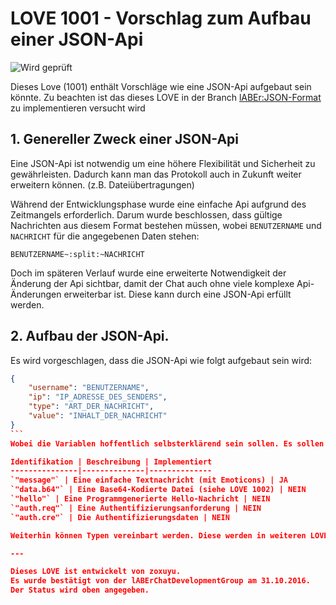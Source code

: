 # LOVE 1001 - Vorschlag zum Aufbau einer JSON-Api
![Wird geprüft](https://img.shields.io/badge/status-checking-yellow.svg)

Dieses Love (1001) enthält Vorschläge wie eine JSON-Api aufgebaut sein könnte. Zu beachten ist das dieses LOVE in der Branch [lABEr:JSON-Format](https://github.com/lABErChatDevelopmentGroup/lABEr/tree/JSON-Format) zu implementieren versucht wird

## 1. Genereller Zweck einer JSON-Api
Eine JSON-Api ist notwendig um eine höhere Flexibilität und Sicherheit zu gewährleisten. Dadurch kann man das Protokoll auch in Zukunft weiter erweitern können. (z.B. Dateiübertragungen)

Während der Entwicklungsphase wurde eine einfache Api aufgrund des Zeitmangels erforderlich. Darum wurde beschlossen, dass gültige Nachrichten aus diesem Format bestehen müssen, wobei `BENUTZERNAME` und `NACHRICHT` für die angegebenen Daten stehen:
```
BENUTZERNAME~:split:~NACHRICHT
```

Doch im späteren Verlauf wurde eine erweiterte Notwendigkeit der Änderung der Api sichtbar, damit der Chat auch ohne viele komplexe Api-Änderungen erweiterbar ist. Diese kann durch eine JSON-Api erfüllt werden.

## 2. Aufbau der JSON-Api.
Es wird vorgeschlagen, dass die JSON-Api wie folgt aufgebaut sein wird:
````json
{
    "username": "BENUTZERNAME",
    "ip": "IP_ADRESSE_DES_SENDERS",
    "type": "ART_DER_NACHRICHT",
    "value": "INHALT_DER_NACHRICHT"
}
```
Wobei die Variablen hoffentlich selbsterklärend sein sollen. Es sollen mindestens folgende Arten bekannt sein:

Identifikation | Beschreibung | Implementiert
---------------|--------------|--------------
`"message"` | Eine einfache Textnachricht (mit Emoticons) | JA
`"data.b64"` | Eine Base64-Kodierte Datei (siehe LOVE 1002) | NEIN
`"hello"` | Eine Programmgenerierte Hello-Nachricht | NEIN
`"auth.req"` | Eine Authentifizierungsanforderung | NEIN
`"auth.cre"` | Die Authentifizierungsdaten | NEIN

Weiterhin können Typen vereinbart werden. Diese werden in weiteren LOVEs mit den Nummern 1xxx angesprochen. Es ist zu beachten, dass sogenannte kontroverse Typen, also nicht als LOVE standardisierte Typen, nicht ohne Bedenken verwendet werden können, da es unterschiedliche Bedeutungsinterpretationen oder eine nicht-Implementierung geben kann.

---

Dieses LOVE ist entwickelt von zoxuyu.
Es wurde bestätigt von der lABErChatDevelopmentGroup am 31.10.2016.
Der Status wird oben angegeben.
